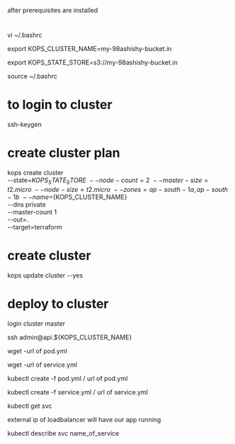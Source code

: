 after prerequisites are installed
#
vi ~/.bashrc

export KOPS_CLUSTER_NAME=my-98ashishy-bucket.in

export KOPS_STATE_STORE=s3://my-98ashishy-bucket.in

source ~/.bashrc

# to login to cluster
ssh-keygen

# create cluster plan
kops create cluster \
--state=${KOPS_STATE_STORE} \
--node-count=2 \
--master-size=t2.micro \
--node-size=t2.micro \
--zones=ap-south-1a,ap-south-1b \
--name=${KOPS_CLUSTER_NAME} \
--dns private \
--master-count 1 \
--out=. \
--target=terraform

# create cluster
kops update cluster --yes

# deploy to cluster

login cluster master

ssh admin@api.${KOPS_CLUSTER_NAME}

wget -url of pod.yml

wget -url of service.yml

kubectl create -f pod.yml / url of pod.yml

kubectl create -f service.yml / url of service.yml
  
kubectl get svc

external ip of loadbalancer will have our app running

kubectl describe svc name_of_service
